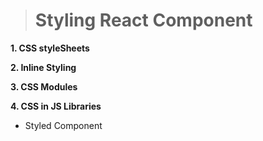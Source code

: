 ># Styling React Component

**1. CSS styleSheets**

**2. Inline Styling**

**3. CSS Modules**

**4. CSS in JS Libraries**
- Styled Component
